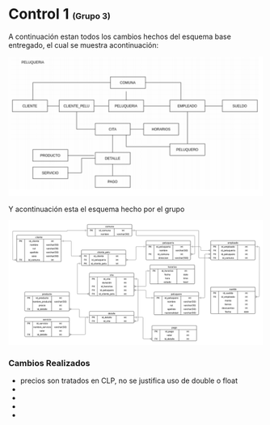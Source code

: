 # Control 1 <small><small><small>(Grupo 3)</small></small></small>

A continuación estan todos los cambios hechos del esquema base entregado, el cual se muestra acontinuación:

![esquema_base](./esquema_base.png)

Y acontinuación esta el esquema hecho por el grupo

![esquema_grupo](./esquema_grupo.png)
<h3> Cambios Realizados </h3>

- precios son tratados
en CLP, no se justifica uso de double o float
-
-
-
-